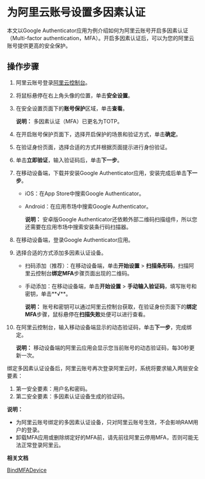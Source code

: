# 为阿里云账号设置多因素认证

本文以Google Authenticator应用为例介绍如何为阿里云账号开启多因素认证（Multi-factor authentication，MFA）。开启多因素认证后，可以为您的阿里云账号提供更高的安全保护。

## 操作步骤

1.  阿里云账号登录[阿里云控制台](https://homenew.console.aliyun.com/)。

2.  将鼠标悬停在右上角头像的位置，单击**安全设置**。

3.  在安全设置页面下的**账号保护**区域，单击**查看**。

    **说明：** 多因素认证（MFA）已更名为TOTP。

4.  在开启账号保护页面下，选择开启保护的场景和验证方式，单击**确定**。

5.  在验证身份页面，选择合适的方式并根据页面提示进行身份验证。

6.  单击**立即验证**，输入验证码后，单击**下一步**。

7.  在移动设备端，下载并安装Google Authenticator应用，安装完成后单击**下一步**。

    -   iOS：在App Store中搜索Google Authenticator。
    -   Android：在应用市场中搜索Google Authenticator。

        **说明：** 安卓版Google Authenticator还依赖外部二维码扫描组件，所以您还需要在应用市场中搜索安装条行码扫描器。

8.  在移动设备端，登录Google Authenticator应用。

9.  选择合适的方式添加多因素认证设备。

    -   扫码添加（推荐）：在移动设备端，单击**开始设置** \> **扫描条形码**，扫描阿里云控制台**绑定MFA**步骤页面出现的二维码。
    -   手动添加：在移动设备端，单击**开始设置** \> **手动输入验证码**，填写账号和密钥，单击**√**。

        **说明：** 账号和密钥可以通过阿里云控制台获取，在验证身份页面下的**绑定MFA**步骤，鼠标悬停在**扫描失败**处便可以进行查看。

10. 在阿里云控制台，输入移动设备端显示的动态验证码，单击**下一步**，完成绑定。

    **说明：** 移动设备端的阿里云应用会显示您当前账号的动态验证码，每30秒更新一次。


绑定多因素认证设备后，阿里云账号再次登录阿里云时，系统将要求输入两层安全要素：

1.  第一安全要素：用户名和密码。
2.  第二安全要素：多因素认证设备生成的验证码。

**说明：**

-   为阿里云账号绑定的多因素认证设备，只对阿里云账号生效，不会影响RAM用户的登录。
-   卸载MFA应用或删除绑定好的MFA前，请先前往阿里云停用MFA，否则可能无法正常登录阿里云。

**相关文档**  


[BindMFADevice](/intl.zh-CN/API参考/API参考（RAM）/用户管理接口/BindMFADevice.md)

